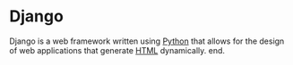 # Django

Django is a web framework written using [Python](/wiki/Python) that allows for the design of web applications that generate [HTML](/wiki/HTML) dynamically. end.